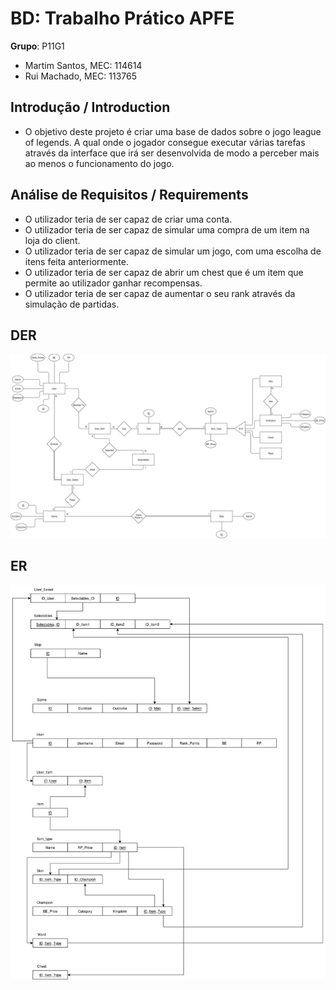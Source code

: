# BD: Trabalho Prático APFE

**Grupo**: P11G1
- Martim Santos, MEC: 114614
- Rui Machado, MEC: 113765

## Introdução / Introduction
 
- O objetivo deste projeto é criar uma base de dados sobre o jogo league of legends. A qual onde o jogador consegue executar várias tarefas através da interface que irá ser desenvolvida de modo a perceber mais ao menos o funcionamento do jogo.

## ​Análise de Requisitos / Requirements
- O utilizador teria de ser capaz de criar uma conta.
- O utilizador teria de ser capaz de simular uma compra de um item na loja do client.
- O utilizador teria de ser capaz de simular um jogo, com uma escolha de itens feita anteriormente.
- O utilizador teria de ser capaz de abrir um chest que é um item que permite ao utilizador ganhar recompensas.
- O utilizador teria de ser capaz de aumentar o seu rank através da simulação de partidas.


## DER


![DER Diagram!](DER.png "AnImage")

## ER

![ER Diagram!](MR.png "AnImage")
